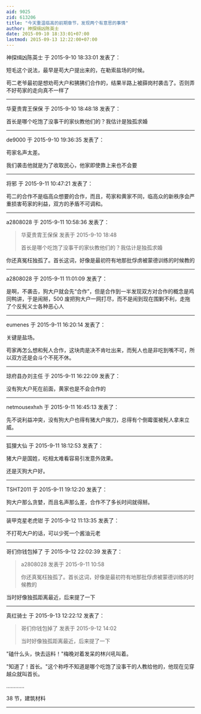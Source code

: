 ```yaml
---
aid: 9025
zid: 613206
title: "今天重温临高的前期章节，发现两个有意思的事情"
author: 神探缉凶陈英士
date: 2015-09-10 18:33:01+07:00
lastmod: 2015-09-13 12:22:00+07:00
---
```


神探缉凶陈英士 于 2015-9-10 18:33:01 发表了：

短毛这个说法，最早是苟大户提出来的，在勒索盐场的时候。

苟二老爷最初是想劝苟大户和狒狒们合作的，结果半路上被薛岗村袭击了。否则弄不好苟家的走向真不一样了

---

华夏贵胄王保保 于 2015-9-10 18:48:18 发表了：

首长是哪个吃饱了没事干的家伙教他们的？我估计是独孤求婚

---

de9000 于 2015-9-10 19:36:35 发表了：

苟家名声太差。

我们袭击他就是为了收取民心，他家即使靠上来也不会要

---

将邪 于 2015-9-11 10:47:21 发表了：

苟二的合作不是临高众想要的合作，而且，苟家和黄家不同，临高众的新秩序会严重损害苟家的利益，双方的矛盾不可调和。

---

a2808028 于 2015-9-11 10:58:36 发表了：

> 华夏贵胄王保保 发表于 2015-9-10 18:48
>
> 首长是哪个吃饱了没事干的家伙教他们的？我估计是独孤求婚

你还真冤枉独孤了。首长这词，好像是最初符有地那批俘虏被蒙德训练的时候教的

---

a2808028 于 2015-9-11 11:01:09 发表了：

是啊，不袭击，狗大户就会先“合作”，但是合作到一半发现双方对合作的概念是鸡同鸭讲，于是闹掰，500 废把狗大户一网打尽，而不是闹到现在围剿不利，走拖了个反髡义士各种恶心人

---

eumenes 于 2015-9-11 16:20:14 发表了：

关键是盐场。

苟家再怎么想和髡人合作，这块肉是决不肯吐出来，而髡人也是非吃到嘴不可，所以双方还是会斗个不死不休。

---

琼府县办刘主任 于 2015-9-11 16:22:09 发表了：

没有狗大户死在前面，黄家也是不会合作的

---

netmousexhxh 于 2015-9-11 16:45:13 发表了：

先不说利益冲突，没有狗大户也得有猪大户挨刀，总得有个倒霉蛋被髡人拿来立威。

---

狐狸大仙 于 2015-9-11 18:12:53 发表了：

猪大户是国姓，吃相太难看容易引发意外效果。

还是灭狗大户好。

---

TSHT2011 于 2015-9-11 19:12:20 发表了：

狗大户那么贪婪，而且名声那么差，合作不了多长时间就得掰。

---

装甲克星老虎钳 于 2015-9-12 11:13:35 发表了：

不打苟大户的话，可以少死一个酱油元老

---

哥们你钱包掉了 于 2015-9-12 22:02:39 发表了：

> a2808028 发表于 2015-9-11 10:58
>
> 你还真冤枉独孤了。首长这词，好像是最初符有地那批俘虏被蒙德训练的时候教的

当时好像独孤距离最近，后来提了一下

---

真红骑士 于 2015-9-13 12:22:12 发表了：

> 哥们你钱包掉了 发表于 2015-9-12 14:02
>
> 当时好像独孤距离最近，后来提了一下

"磕什么头，快去运料！"梅晚对着发呆的林兴吼叫着。

"知道了！首长。"这个称呼不知道是哪个吃饱了没事干的人教给他的，他现在见穿越众就叫首长。

…………

38 节，建筑材料

---
